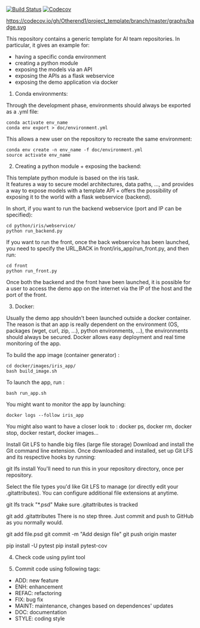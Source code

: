 [![Build Status](https://travis-ci.com/Otherend1/project_template.svg?branch=master)](https://travis-ci.com/Otherend1/project_template)
<a href="https://codecov.io/gh/Otherend1/project_template?branch=master">
    <img src="https://codecov.io/gh/Otherend1/project_template/coverage.svg?branch=master" alt="Codecov" />
</a>

https://codecov.io/gh/Otherend1/project_template/branch/master/graphs/badge.svg

This repository contains a generic template for AI team repositories.
In particular, it gives an example for:
 - having a specific conda environment
 - creating a python module
 - exposing the models via an API
 - exposing the APIs as a flask webservice
 - exposing the demo application via docker

1) Conda environments:

Through the development phase, environments should always be exported as a .yml file:
```
conda activate env_name
conda env export > doc/environment.yml
```

This allows a new user on the repository to recreate the same environment:
```
conda env create -n env_name -f doc/environment.yml
source activate env_name
```

2) Creating a python module + exposing the backend:

This template python module is based on the iris task.  
It features a way to secure model architectures, data paths, ..., and provides a way to expose models with a template API + offers the possibility of exposing it to the world with a flask webservice (backend).
   
In short, if you want to run the backend webservice (port and IP can be specified):
```
cd python/iris/webservice/
python run_backend.py
```
  
If you want to run the front, once the back webservice has been launched,
you need to specify the URL_BACK in front/iris_app/run_front.py, and then run:
```
cd front
python run_front.py
```
  
Once both the backend and the front have been launched, it is possible for a user to access the demo app on the internet via the IP of the host and the port of the front.

3) Docker:

Usually the demo app shouldn't been launched outside a docker container. The reason is that an app is really dependent on the environment (OS, packages (wget, curl, zip, ...), python environments, ...), the environments should always be secured. Docker allows easy deployment and real time monitoring of the app.

To build the app image (container generator) :
```
cd docker/images/iris_app/
bash build_image.sh
```

To launch the app, run :
```
bash run_app.sh
```

You might want to monitor the app by launching:
```
docker logs --follow iris_app
```

You might also want to have a closer look to : docker ps, docker rm, docker stop, docker restart, docker images...


Install Git LFS to handle big files (large file storage)
Download and install the Git command line extension. Once downloaded and installed, set up Git LFS and its respective hooks by running:

git lfs install
You'll need to run this in your repository directory, once per repository.

Select the file types you'd like Git LFS to manage (or directly edit your .gitattributes). You can configure additional file extensions at anytime.

git lfs track "*.psd"
Make sure .gitattributes is tracked

git add .gitattributes
There is no step three. Just commit and push to GitHub as you normally would.

git add file.psd
git commit -m "Add design file"
git push origin master

pip install -U pytest
pip install pytest-cov

4) Check code using pylint tool  

5) Commit code using following tags:
- ADD: new feature
- ENH: enhancement
- REFAC: refactoring
- FIX: bug fix
- MAINT: maintenance, changes based on dependences' updates
- DOC: documentation
- STYLE: coding style
